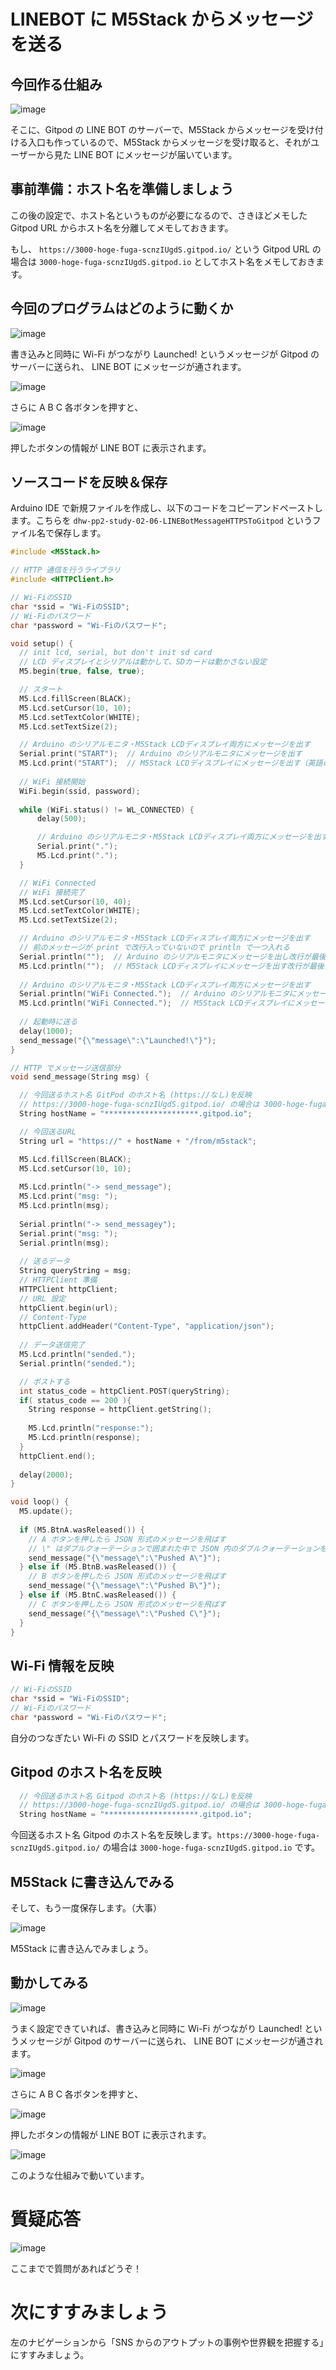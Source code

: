 # LINEBOT に M5Stack からメッセージを送る

## 今回作る仕組み

![image](https://i.gyazo.com/4fc47f8fa3d09bb9e57c199a3eabcc2d.png)

そこに、Gitpod の LINE BOT のサーバーで、M5Stack からメッセージを受け付ける入口も作っているので、M5Stack からメッセージを受け取ると、それがユーザーから見た LINE BOT にメッセージが届いています。

## 事前準備：ホスト名を準備しましょう

この後の設定で、ホスト名というものが必要になるので、さきほどメモした Gitpod URL からホスト名を分離してメモしておきます。

もし、 `https://3000-hoge-fuga-scnzIUgdS.gitpod.io/` という Gitpod URL の場合は `3000-hoge-fuga-scnzIUgdS.gitpod.io` としてホスト名をメモしておきます。

## 今回のプログラムはどのように動くか

![image](https://i.gyazo.com/2aac11e5dafe4f5bf9045da64dccf3e2.jpg)

書き込みと同時に Wi-Fi がつながり Launched! というメッセージが Gitpod のサーバーに送られ、 LINE BOT にメッセージが通されます。

![image](https://i.gyazo.com/9e3eb877028c7f9e4b54f1b5994ec2e6.jpg)

さらに A B C 各ボタンを押すと、

![image](https://i.gyazo.com/f1c2f6f8d5ad04acee037335b99c1bfb.png)

押したボタンの情報が LINE BOT に表示されます。

## ソースコードを反映＆保存

Arduino IDE で新規ファイルを作成し、以下のコードをコピーアンドペーストします。こちらを `dhw-pp2-study-02-06-LINEBotMessageHTTPSToGitpod` というファイル名で保存します。

```c
#include <M5Stack.h>

// HTTP 通信を行うライブラリ
#include <HTTPClient.h>

// Wi-FiのSSID
char *ssid = "Wi-FiのSSID";
// Wi-Fiのパスワード
char *password = "Wi-Fiのパスワード";

void setup() {
  // init lcd, serial, but don't init sd card
  // LCD ディスプレイとシリアルは動かして、SDカードは動かさない設定
  M5.begin(true, false, true);

  // スタート
  M5.Lcd.fillScreen(BLACK);
  M5.Lcd.setCursor(10, 10);
  M5.Lcd.setTextColor(WHITE);
  M5.Lcd.setTextSize(2);

  // Arduino のシリアルモニタ・M5Stack LCDディスプレイ両方にメッセージを出す
  Serial.print("START");  // Arduino のシリアルモニタにメッセージを出す
  M5.Lcd.print("START");  // M5Stack LCDディスプレイにメッセージを出す（英語のみ）
   
  // WiFi 接続開始
  WiFi.begin(ssid, password);
 
  while (WiFi.status() != WL_CONNECTED) {
      delay(500);

      // Arduino のシリアルモニタ・M5Stack LCDディスプレイ両方にメッセージを出す
      Serial.print(".");
      M5.Lcd.print(".");
  }

  // WiFi Connected
  // WiFi 接続完了
  M5.Lcd.setCursor(10, 40);
  M5.Lcd.setTextColor(WHITE);
  M5.Lcd.setTextSize(2);

  // Arduino のシリアルモニタ・M5Stack LCDディスプレイ両方にメッセージを出す
  // 前のメッセージが print で改行入っていないので println で一つ入れる
  Serial.println("");  // Arduino のシリアルモニタにメッセージを出し改行が最後に入る
  M5.Lcd.println("");  // M5Stack LCDディスプレイにメッセージを出す改行が最後に入る（英語のみ） 
  
  // Arduino のシリアルモニタ・M5Stack LCDディスプレイ両方にメッセージを出す
  Serial.println("WiFi Connected.");  // Arduino のシリアルモニタにメッセージを出す
  M5.Lcd.println("WiFi Connected.");  // M5Stack LCDディスプレイにメッセージを出す（英語のみ）
  
  // 起動時に送る
  delay(1000);
  send_message("{\"message\":\"Launched!\"}");
}

// HTTP でメッセージ送信部分
void send_message(String msg) {

  // 今回送るホスト名 GitPod のホスト名 (https://なし)を反映
  // https://3000-hoge-fuga-scnzIUgdS.gitpod.io/ の場合は 3000-hoge-fuga-scnzIUgdS.gitpod.io
  String hostName = "*********************.gitpod.io";

  // 今回送るURL
  String url = "https://" + hostName + "/from/m5stack";

  M5.Lcd.fillScreen(BLACK);
  M5.Lcd.setCursor(10, 10);
  
  M5.Lcd.println("-> send_message");
  M5.Lcd.print("msg: ");
  M5.Lcd.println(msg);
  
  Serial.println("-> send_messagey");
  Serial.print("msg: ");
  Serial.println(msg);
  
  // 送るデータ
  String queryString = msg;
  // HTTPClient 準備
  HTTPClient httpClient;
  // URL 設定
  httpClient.begin(url);
  // Content-Type
  httpClient.addHeader("Content-Type", "application/json");
  
  // データ送信完了
  M5.Lcd.println("sended.");
  Serial.println("sended.");

  // ポストする
  int status_code = httpClient.POST(queryString);
  if( status_code == 200 ){
    String response = httpClient.getString();
    
    M5.Lcd.println("response:");
    M5.Lcd.println(response);
  }
  httpClient.end();
  
  delay(2000);
}

void loop() {
  M5.update();
  
  if (M5.BtnA.wasReleased()) {
    // A ボタンを押したら JSON 形式のメッセージを飛ばす
    // \" はダブルクォーテーションで囲まれた中で JSON 内のダブルクォーテーションを表現するために \" でエスケープしてます。
    send_message("{\"message\":\"Pushed A\"}");
  } else if (M5.BtnB.wasReleased()) {
    // B ボタンを押したら JSON 形式のメッセージを飛ばす
    send_message("{\"message\":\"Pushed B\"}");
  } else if (M5.BtnC.wasReleased()) {
    // C ボタンを押したら JSON 形式のメッセージを飛ばす
    send_message("{\"message\":\"Pushed C\"}");
  }
}
```


## Wi-Fi 情報を反映

```c
// Wi-FiのSSID
char *ssid = "Wi-FiのSSID";
// Wi-Fiのパスワード
char *password = "Wi-Fiのパスワード";
```

自分のつなぎたい Wi-Fi の SSID とパスワードを反映します。

## Gitpod のホスト名を反映

```c
  // 今回送るホスト名 Gitpod のホスト名 (https://なし)を反映
  // https://3000-hoge-fuga-scnzIUgdS.gitpod.io/ の場合は 3000-hoge-fuga-scnzIUgdS.gitpod.io
  String hostName = "*********************.gitpod.io";
```

今回送るホスト名 Gitpod のホスト名を反映します。`https://3000-hoge-fuga-scnzIUgdS.gitpod.io/` の場合は `3000-hoge-fuga-scnzIUgdS.gitpod.io` です。

## M5Stack に書き込んでみる

そして、もう一度保存します。（大事）

![image](https://i.gyazo.com/45b0fd6ce672dc9a0055d45aa290e235.png)

M5Stack に書き込んでみましょう。

## 動かしてみる

![image](https://i.gyazo.com/2aac11e5dafe4f5bf9045da64dccf3e2.jpg)

うまく設定できていれば、書き込みと同時に Wi-Fi がつながり Launched! というメッセージが Gitpod のサーバーに送られ、 LINE BOT にメッセージが通されます。

![image](https://i.gyazo.com/9e3eb877028c7f9e4b54f1b5994ec2e6.jpg)

さらに A B C 各ボタンを押すと、

![image](https://i.gyazo.com/f1c2f6f8d5ad04acee037335b99c1bfb.png)

押したボタンの情報が LINE BOT に表示されます。

![image](https://i.gyazo.com/4fc47f8fa3d09bb9e57c199a3eabcc2d.png)

このような仕組みで動いています。

# 質疑応答

![image](https://i.gyazo.com/aba8ccd625e7320883851b71ebd0caf2.png)

ここまでで質問があればどうぞ！

# 次にすすみましょう

左のナビゲーションから「SNS からのアウトプットの事例や世界観を把握する」にすすみましょう。